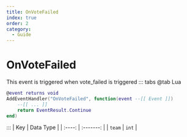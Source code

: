 ```yaml
---
title: OnVoteFailed
index: true
order: 2
category:
  - Guide
---
```


# OnVoteFailed
This event is triggered when vote_failed is triggered
::: tabs
@tab Lua
```lua
@event returns void
AddEventHandler("OnVoteFailed", function(event --[[ Event ]])
    --[[ ... ]]
    return EventResult.Continue
end)
```

:::
|   Key  | Data Type |
| :----: | :-------: |
| `team` |   `int`   |